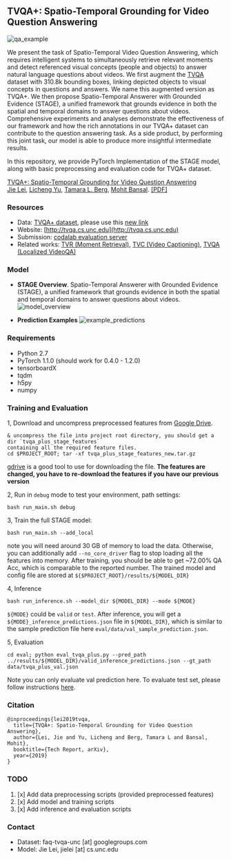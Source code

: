 ## TVQA+: Spatio-Temporal Grounding for Video Question Answering

![qa_example](imgs/qa_example_pair.png)

We present the task of Spatio-Temporal Video Question Answering, which requires intelligent 
systems to simultaneously retrieve relevant moments and detect referenced visual concepts 
(people and objects) to answer natural language questions about videos. 
We first augment the [TVQA](http://tvqa.cs.unc.edu/) dataset with 310.8k bounding boxes, linking depicted objects to 
visual concepts in questions and answers. 
We name this augmented version as TVQA+.
We then propose Spatio-Temporal Answerer with Grounded Evidence (STAGE), 
a unified framework that grounds evidence in both the spatial and temporal domains to 
answer questions about videos. 
Comprehensive experiments and analyses demonstrate the effectiveness of our framework and 
how the rich annotations in our TVQA+ dataset can contribute to the question answering task. 
As a side product, by performing this joint task, our model is able to produce more insightful 
intermediate results. 


In this repository, we provide PyTorch Implementation of the STAGE model, along with basic 
preprocessing and evaluation code for TVQA+ dataset.


[TVQA+: Spatio-Temporal Grounding for Video Question Answering](https://arxiv.org/abs/1904.11574)<br>
[Jie Lei](http://www.cs.unc.edu/~jielei/),  [Licheng Yu](http://www.cs.unc.edu/~licheng/), 
[Tamara L. Berg](http://Tamaraberg.com), [Mohit Bansal](https://www.cs.unc.edu/~mbansal/). 
   [[PDF]](https://arxiv.org/abs/1904.11574) 


### Resources
- Data: [TVQA+ dataset](http://tvqa.cs.unc.edu/download_tvqa_plus.html), please use this [new link](https://nlp.cs.unc.edu/data/jielei/tvqa/tvqa_public_html/download_tvqa_plus.html)
- Website: [http://tvqa.cs.unc.edu](http://tvqa.cs.unc.edu)
- Submission: [codalab evaluation server](https://competitions.codalab.org/competitions/22705)
- Related works: [TVR (Moment Retrieval)](https://github.com/jayleicn/TVRetrieval), [TVC (Video Captioning)](https://github.com/jayleicn/TVCaption), [TVQA (Localized VideoQA)](https://github.com/jayleicn/TVQA)



### Model
- **STAGE Overview**. Spatio-Temporal Answerer with Grounded Evidence (STAGE), a unified framework that grounds evidence in both the spatial and temporal domains to answer questions about videos.  
![model_overview](imgs/model_overview.png)


- **Prediction Examples**
![example_predictions](imgs/model_prediction.png) 


### Requirements
- Python 2.7
- PyTorch 1.1.0 (should work for 0.4.0 - 1.2.0)
- tensorboardX
- tqdm
- h5py
- numpy


### Training and Evaluation
1, Download and uncompress preprocessed features from 
[Google Drive](https://drive.google.com/open?id=1GnknXfs9qKE-WVaUgUeKfCTLHjyzqCHG).

```
& uncompress the file into project root directory, you should get a dir `tvqa_plus_stage_features` 
containing all the required feature files.
cd $PROJECT_ROOT; tar -xf tvqa_plus_stage_features_new.tar.gz
```
[gdrive](https://github.com/prasmussen/gdrive) is a good tool to use for downloading the file. 
**The features are changed, you have to re-download the features if you have our previous version**

2, Run in `debug` mode to test your environment, path settings:
```
bash run_main.sh debug
```

3, Train the full STAGE model:
```
bash run_main.sh --add_local
```
note you will need around 30 GB of memory to load the data. Otherwise, you can additionally add `--no_core_driver` flag to stop loading 
all the features into memory. After training, you should be able to get ~72.00% QA Acc, which is comparable to the reported number.
The trained model and config file are stored at `${$PROJECT_ROOT}/results/${MODEL_DIR}`

4, Inference
```
bash run_inference.sh --model_dir ${MODEL_DIR} --mode ${MODE}
```
`${MODE}` could be `valid` or `test`. After inference, you will get a `${MODE}_inference_predictions.json` 
file in `${MODEL_DIR}`, which is similar to the sample prediction file here `eval/data/val_sample_prediction.json`.

5, Evaluation
```
cd eval; python eval_tvqa_plus.py --pred_path ../results/${MODEL_DIR}/valid_inference_predictions.json --gt_path data/tvqa_plus_val.json
```
Note you can only evaluate val prediction here. 
To evaluate test set, please follow instructions [here](http://tvqa.cs.unc.edu/leaderboard.html).  


### Citation
```
@inproceedings{lei2019tvqa,
  title={TVQA+: Spatio-Temporal Grounding for Video Question Answering},
  author={Lei, Jie and Yu, Licheng and Berg, Tamara L and Bansal, Mohit},
  booktitle={Tech Report, arXiv},
  year={2019}
}
```

### TODO
1. [x] Add data preprocessing scripts (provided preprocessed features)
2. [x] Add model and training scripts
3. [x] Add inference and evaluation scripts


### Contact
- Dataset: faq-tvqa-unc [at] googlegroups.com
- Model: Jie Lei, jielei [at] cs.unc.edu
